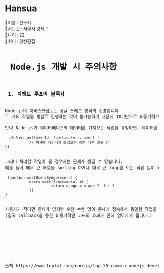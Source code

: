# Hansua
🎀이름 : 한수아 <br>
🎀사는곳 : 서울시 강서구<br>
🎀나이 : 22 <br>
🎀취미 : 영상편집 <br>

<PRE>
<h1> Node.js 개발 시 주의사항 </h1>
<h3> 1. 이벤트 루프의 블록킹 </h3>
Node.js의 자바스크립트는 싱글 쓰레드 방식의 환경입니다. 
두 개의 작업을 병렬로 진행하는 것이 불가능하기 때문에 IO기반으로 비동기적으로 동시에 발생하는 여러 작업들을 다루고 있습니다.

만약 Node.js가 데이터베이스의 데이터를 가져오는 작업을 요청하면, 데이터를 가져오는 동안 어플리케이션의 다른 일에 집중 할 수 있게 됩니다.
 <code>
  db.User.get(userId, function(err, user) {
           // 여기에 데이터가 불려오는 동안 다른 일을 함
})
 </code>

그러나 처리할 작업이 클 경우에는 문제가 생길 수 있습니다.
예를 들어 매우 큰 배열을 sorting 하거나 매우 큰 loop를 도는 작업 등이 있다고 가정한다면,
 <code>
 function sortUsersByAge(users) {
           users.sort(function(a, b) {
                     return a.age < b.age ? -1 : 1
           })
}
 </code>

사용자가 적다면 문제가 없지만 수천 수만 명이 동시에 접속해서 동일한 작업을 요청할 경우, 이전 작업이 마칠 때까지 다른 사용자들은 결과를 오래 기다려야 하는 문제가 발생합니다. 
(결국 callback을 통한 비동기적인 코드의 효과가 전혀 없어지게 됩니다.)









출처 https://www.toptal.com/nodejs/top-10-common-nodejs-developer-mistakes
</PRE>

